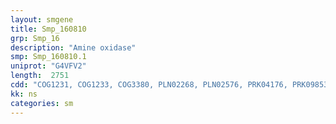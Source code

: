 ```yaml
---
layout: smgene
title: Smp_160810
grp: Smp_16
description: "Amine oxidase"
smp: Smp_160810.1
uniprot: "G4VFV2"
length:  2751
cdd: "COG1231, COG1233, COG3380, PLN02268, PLN02576, PRK04176, PRK09853, PRK11883, TIGR01372, TIGR02733, cd05191, cl21454, pfam01266, pfam01593, pfam13450"
kk: ns
categories: sm
---
```


